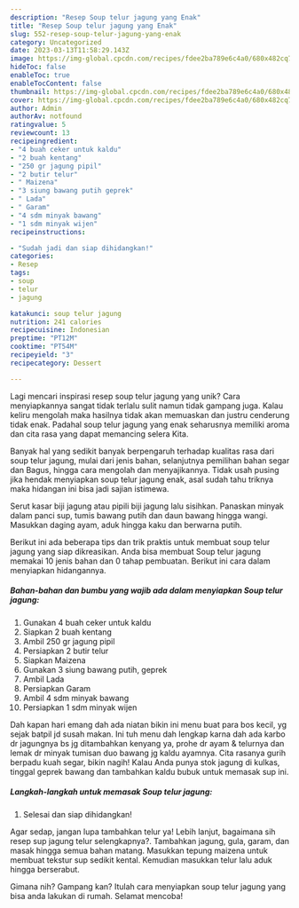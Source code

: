 ```yaml
---
description: "Resep Soup telur jagung yang Enak"
title: "Resep Soup telur jagung yang Enak"
slug: 552-resep-soup-telur-jagung-yang-enak
category: Uncategorized
date: 2023-03-13T11:58:29.143Z
image: https://img-global.cpcdn.com/recipes/fdee2ba789e6c4a0/680x482cq70/soup-telur-jagung-foto-resep-utama.jpg
hideToc: false
enableToc: true
enableTocContent: false
thumbnail: https://img-global.cpcdn.com/recipes/fdee2ba789e6c4a0/680x482cq70/soup-telur-jagung-foto-resep-utama.jpg
cover: https://img-global.cpcdn.com/recipes/fdee2ba789e6c4a0/680x482cq70/soup-telur-jagung-foto-resep-utama.jpg
author: Admin
authorAv: notfound
ratingvalue: 5
reviewcount: 13
recipeingredient:
- "4 buah ceker untuk kaldu"
- "2 buah kentang"
- "250 gr jagung pipil"
- "2 butir telur"
- " Maizena"
- "3 siung bawang putih geprek"
- " Lada"
- " Garam"
- "4 sdm minyak bawang"
- "1 sdm minyak wijen"
recipeinstructions:

- "Sudah jadi dan siap dihidangkan!"
categories:
- Resep
tags:
- soup
- telur
- jagung

katakunci: soup telur jagung 
nutrition: 241 calories
recipecuisine: Indonesian
preptime: "PT12M"
cooktime: "PT54M"
recipeyield: "3"
recipecategory: Dessert

---
```





Lagi mencari inspirasi resep soup telur jagung yang unik? Cara menyiapkannya sangat tidak terlalu sulit namun tidak gampang juga. Kalau keliru mengolah maka hasilnya tidak akan memuaskan dan justru cenderung tidak enak. Padahal soup telur jagung yang enak seharusnya memiliki aroma dan cita rasa yang dapat memancing selera Kita.





Banyak hal yang sedikit banyak berpengaruh terhadap kualitas rasa dari soup telur jagung, mulai dari jenis bahan, selanjutnya pemilihan bahan segar dan Bagus, hingga cara mengolah dan menyajikannya. Tidak usah pusing jika hendak menyiapkan soup telur jagung enak,      asal sudah tahu triknya maka hidangan ini bisa jadi sajian istimewa.














Serut kasar biji jagung atau pipili biji jagung lalu sisihkan. Panaskan minyak dalam panci sup, tumis bawang putih dan daun bawang hingga wangi. Masukkan daging ayam, aduk hingga kaku dan berwarna putih.






Berikut ini ada beberapa tips dan trik praktis untuk membuat soup telur jagung yang siap dikreasikan. Anda bisa membuat Soup telur jagung memakai 10 jenis bahan dan 0 tahap pembuatan. Berikut ini cara dalam menyiapkan hidangannya.

<!--inarticleads1-->

##### Bahan-bahan dan bumbu yang wajib ada dalam menyiapkan Soup telur jagung:

1. Gunakan 4 buah ceker untuk kaldu
1. Siapkan 2 buah kentang
1. Ambil 250 gr jagung pipil
1. Persiapkan 2 butir telur
1. Siapkan  Maizena
1. Gunakan 3 siung bawang putih, geprek
1. Ambil  Lada
1. Persiapkan  Garam
1. Ambil 4 sdm minyak bawang
1. Persiapkan 1 sdm minyak wijen


Dah kapan hari emang dah ada niatan bikin ini menu buat para bos kecil, yg sejak batpil jd susah makan. Ini tuh menu dah lengkap karna dah ada karbo dr jagungnya bs jg ditambahkan kenyang ya, prohe dr ayam &amp; telurnya dan lemak dr minyak tumisan duo bawang jg kaldu ayamnya. Cita rasanya gurih berpadu kuah segar, bikin nagih! Kalau Anda punya stok jagung di kulkas, tinggal geprek bawang dan tambahkan kaldu bubuk untuk memasak sup ini. 

<!--inarticleads2-->

##### Langkah-langkah untuk memasak Soup telur jagung:


1. Selesai dan siap dihidangkan!

Agar sedap, jangan lupa tambahkan telur ya! Lebih lanjut, bagaimana sih resep sup jagung telur selengkapnya?. Tambahkan jagung, gula, garam, dan masak hingga semua bahan matang. Masukkan tepung maizena untuk membuat tekstur sup sedikit kental. Kemudian masukkan telur lalu aduk hingga berserabut. 

Gimana nih? Gampang kan? Itulah cara menyiapkan soup telur jagung yang bisa anda lakukan di rumah. Selamat mencoba!
